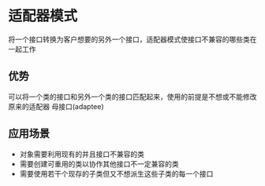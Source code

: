 # 适配器模式
将一个接口转换为客户想要的另外一个接口，适配器模式使接口不兼容的哪些类在一起工作

## 优势
可以将一个类的接口和另外一个类的接口匹配起来，使用的前提是不想或不能修改原来的适配器
母接口(adaptee)

## 应用场景
- 对象需要利用现有的并且接口不兼容的类
- 需要创建可重用的类以协作其他接口不一定兼容的类
- 需要使用若干个现存的子类但又不想派生这些子类的每一个接口